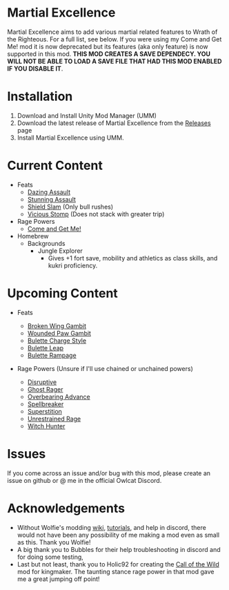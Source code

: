 
# Martial Excellence

Martial Excellence aims to add various martial related features to Wrath of the Righteous. For a full list, see below. If you were using my Come and Get Me! mod it is now deprecated but its features (aka only feature) is now supported in this mod. **THIS MOD CREATES A SAVE DEPENDECY. YOU WILL NOT BE ABLE TO LOAD A SAVE FILE THAT HAD THIS MOD ENABLED IF YOU DISABLE IT**.


# Installation

1. Download and Install Unity Mod Manager (UMM)
2. Download the latest release of Martial Excellence from the [Releases](https://github.com/Envibel/MartialExcellence/releases) page
3. Install Martial Excellence using UMM.

# Current Content
* Feats
	* [Dazing Assault](https://www.d20pfsrd.com/feats/combat-feats/dazing-assault-combat/)
	* [Stunning Assault](https://www.d20pfsrd.com/feats/combat-feats/stunning-assault-combat/)
	* [Shield Slam](https://www.d20pfsrd.com/feats/combat-feats/shield-slam-combat/) (Only bull rushes)
	* [Vicious Stomp](https://www.d20pfsrd.com/feats/combat-feats/vicious-stomp-combat/) (Does not stack with greater trip)
* Rage Powers
	* [Come and Get Me!](https://www.d20pfsrd.com/classes/core-classes/barbarian/rage-powers/paizo-rage-powers/come-and-get-me-ex/)
* Homebrew
	* Backgrounds
		* Jungle Explorer
			* Gives +1 fort save, mobility and athletics as class skills, and kukri proficiency.

# Upcoming Content
* Feats
	* [Broken Wing Gambit](https://www.d20pfsrd.com/feats/combat-feats/broken-wing-gambit-combat-teamwork)
	* [Wounded Paw Gambit](https://www.d20pfsrd.com/feats/combat-feats/wounded-paw-gambit-combat-teamwork/)
	* [Bulette Charge Style](https://www.d20pfsrd.com/feats/combat-feats/bulette-charge-style-combat-style)
	* [Bulette Leap](https://www.d20pfsrd.com/feats/combat-feats/bulette-leap-combat)
	* [Bulette Rampage](https://www.d20pfsrd.com/feats/combat-feats/bulette-rampage-combat/)

* Rage Powers (Unsure if I'll use chained or unchained powers)
	* [Disruptive](https://www.d20pfsrd.com/classes/core-classes/barbarian/rage-powers/paizo-rage-powers/disruptive)
	* [Ghost Rager](https://www.d20pfsrd.com/classes/core-classes/barbarian/rage-powers/paizo-rage-powers/ghost-rager-su/)
	* [Overbearing Advance](https://www.d20pfsrd.com/classes/core-classes/barbarian/rage-powers/paizo-rage-powers/overbearing-advance-ex)
	* [Spellbreaker](https://www.d20pfsrd.com/classes/core-classes/barbarian/rage-powers/paizo-rage-powers/spellbreaker)
	* [Superstition](https://www.d20pfsrd.com/classes/core-classes/barbarian/rage-powers/paizo-rage-powers/superstition-ex)
	* [Unrestrained Rage](https://www.d20pfsrd.com/classes/core-classes/barbarian/rage-powers/paizo-rage-powers/unrestrained-rage/)
	* [Witch Hunter](https://www.d20pfsrd.com/classes/core-classes/barbarian/rage-powers/paizo-rage-powers/witch-hunter-ex/)
# Issues

If you come across an issue and/or bug with this mod, please create an issue on github or @ me in the official Owlcat Discord.

# Acknowledgements

* Without Wolfie's modding [wiki](https://github.com/WittleWolfie/OwlcatModdingWiki/wiki), [tutorials](https://wittlewolfie.github.io/WW-Blueprint-Core/articles/intro.html), and help in discord, there would not have been any possibility of me making a mod even as small as this. Thank you Wolfie!
* A big thank you to Bubbles for their help troubleshooting in discord and for doing some testing,
* Last but not least, thank you to Holic92 for creating the [Call of the Wild](https://www.nexusmods.com/pathfinderkingmaker/mods/112) mod for kingmaker. The taunting stance rage power in that mod gave me a great jumping off point!
